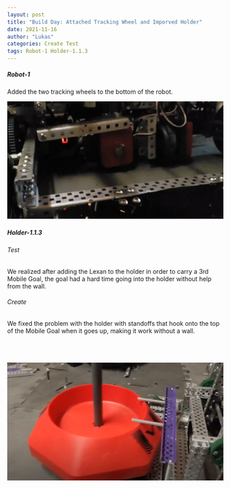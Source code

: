 ```yaml
---
layout: post
title: "Build Day: Attached Tracking Wheel and Imporved Holder"
date: 2021-11-16
author: "Lukas"
categories: Create Test
tags: Robot-1 Holder-1.1.3
---
```

##### Robot-1
Added the two tracking wheels to the bottom of the robot.

<img class="responsive-img" width="500" src="/assets/pics/Photos-001/Screenshot_20220217-083437_Photos.jpg">

##### Holder-1.1.3


###### Test

We realized after adding the Lexan to the holder in order to carry a 3rd Mobile Goal, the goal had a hard time going into the holder without help from the wall.

###### Create

We fixed the problem with the holder with standoffs that hook onto the top of the Mobile Goal when it goes up, making it work without a wall.

<br class='print-only'><br class='print-only'><br class='print-only'>
<img class="responsive-img" width="500" src="/assets/pics/building/robot-1/HolderNotWorking.PNG">




